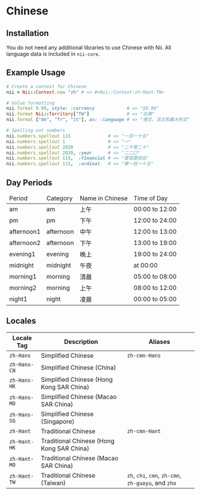 <!-- This file has been generated. Source: languages/_template.md.erb -->

# Chinese

## Installation

You do not need any additional libraries to use Chinese with Nii.
All language data is included in `nii-core`.

## Example Usage

``` ruby
# Create a context for Chinese
nii = Nii::Context.new "zh" # => #<Nii::Context:zh-Hant-TW>

# Value formatting
nii.format 9.99, style: :currency            # => "$9.99"
nii.format Nii::Territory["TW"]              # => "台灣"
nii.format ["de", "fr", "it"], as: :language # => "德文、法文和義大利文"

# Spelling out numbers
nii.numbers.spellout 115              # => "一百一十五"
nii.numbers.spellout 1                # => "一"
nii.numbers.spellout 2020             # => "二千零二十"
nii.numbers.spellout 2020, :year      # => "二二〇"
nii.numbers.spellout 115,  :financial # => "壹佰壹拾伍"
nii.numbers.spellout 115,  :ordinal   # => "第一百一十五"
```

## Day Periods


<table>
  <thead>
    <tr>
      <td>Period</td>
      <td>Category</td>
      <td>Name in Chinese</td>
      <td>Time of Day</td>
    </tr>
  </thead>
  <tbody>
    <tr>
      <td>am</td>
      <td>am</td>
      <td>上午</td>
      <td>00:00 to 12:00</td>
    </tr>
    <tr>
      <td>pm</td>
      <td>pm</td>
      <td>下午</td>
      <td>12:00 to 24:00</td>
    </tr>
    <tr>
      <td>afternoon1</td>
      <td>afternoon</td>
      <td>中午</td>
      <td>12:00 to 13:00</td>
    </tr>
    <tr>
      <td>afternoon2</td>
      <td>afternoon</td>
      <td>下午</td>
      <td>13:00 to 19:00</td>
    </tr>
    <tr>
      <td>evening1</td>
      <td>evening</td>
      <td>晚上</td>
      <td>19:00 to 24:00</td>
    </tr>
    <tr>
      <td>midnight</td>
      <td>midnight</td>
      <td>午夜</td>
      <td>at 00:00</td>
    </tr>
    <tr>
      <td>morning1</td>
      <td>morning</td>
      <td>清晨</td>
      <td>05:00 to 08:00</td>
    </tr>
    <tr>
      <td>morning2</td>
      <td>morning</td>
      <td>上午</td>
      <td>08:00 to 12:00</td>
    </tr>
    <tr>
      <td>night1</td>
      <td>night</td>
      <td>凌晨</td>
      <td>00:00 to 05:00</td>
    </tr>
  </tbody>
</table>



## Locales

<table>
  <thead>
    <tr>
      <th>Locale Tag</th>
      <th>Description</th>
      <th>Aliases</th>
    </tr>
  </thead>
  <tbody>
    <tr>
      <td><code>zh-Hans</code></td>
      <td>Simplified Chinese</td>
      <td><code>zh-cmn-Hans</code></td>
    </tr>
    <tr>
      <td><code>zh-Hans-CN</code></td>
      <td>Simplified Chinese (China)</td>
      <td></td>
    </tr>
    <tr>
      <td><code>zh-Hans-HK</code></td>
      <td>Simplified Chinese (Hong Kong SAR China)</td>
      <td></td>
    </tr>
    <tr>
      <td><code>zh-Hans-MO</code></td>
      <td>Simplified Chinese (Macao SAR China)</td>
      <td></td>
    </tr>
    <tr>
      <td><code>zh-Hans-SG</code></td>
      <td>Simplified Chinese (Singapore)</td>
      <td></td>
    </tr>
    <tr>
      <td><code>zh-Hant</code></td>
      <td>Traditional Chinese</td>
      <td><code>zh-cmn-Hant</code></td>
    </tr>
    <tr>
      <td><code>zh-Hant-HK</code></td>
      <td>Traditional Chinese (Hong Kong SAR China)</td>
      <td></td>
    </tr>
    <tr>
      <td><code>zh-Hant-MO</code></td>
      <td>Traditional Chinese (Macao SAR China)</td>
      <td></td>
    </tr>
    <tr>
      <td><code>zh-Hant-TW</code></td>
      <td>Traditional Chinese (Taiwan)</td>
      <td><code>zh</code>, <code>chi</code>, <code>cmn</code>, <code>zh-cmn</code>, <code>zh-guoyu</code>, and <code>zho</code></td>
    </tr>
  </tbody>
</table>

